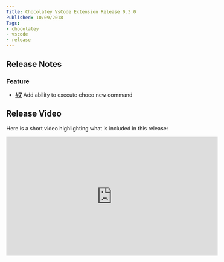 ```yaml
---
Title: Chocolatey VsCode Extension Release 0.3.0
Published: 10/09/2018
Tags:
- chocolatey
- vscode
- release
---
```


## Release Notes

### Feature

- [__#7__](https://github.com/gep13/chocolatey-vscode/issues/7) Add ability to execute choco new command

## Release Video

Here is a short video highlighting what is included in this release:

<iframe width="560" height="315" src="https://www.youtube.com/embed/CQ_s8x1njME" frameborder="0" allow="accelerometer; autoplay; clipboard-write; encrypted-media; gyroscope; picture-in-picture" allowfullscreen></iframe>